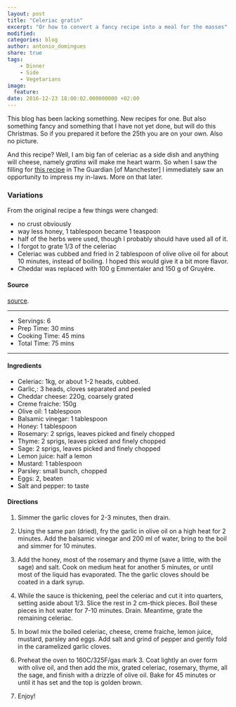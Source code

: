 ```yaml
---
layout: post
title: "Celeriac gratin"
excerpt: "Or how to convert a fancy recipe into a meal for the masses"
modified:
categories: blog
author: antonio_domingues
share: true
tags:
    - Dinner
    - Side
    - Vegetarians
image:
  feature:
date: 2016-12-23 18:00:02.000000000 +02:00
---
```


This blog has been lacking something. New recipes for one. But also something fancy and something that I have not yet done, but will do this Christmas. So if you prepared it before the 25th you are on your own. Also no picture.

And this recipe? Well, I am big fan of celeriac as a side dish and anything will cheese, namely _gratins_ will make me heart warm. So when I saw the filling for [this recipe](https://www.theguardian.com/lifeandstyle/2016/dec/12/vegetarian-christmas-lunch-anna-jones-modern-cook) in The Guardian [of Manchester] I immediately saw an opportunity to impress my in-laws. More on that later. 


### Variations

From the original recipe a few things were changed:
- no crust obviously
- way less honey, 1 tablespoon became 1 teaspoon
- half of the herbs were used, though I probably should have used all of it.
- I forgot to grate 1/3 of the celeriac
- Celeriac was cubbed and fried in 2 tablespoon of olive olive oil for about 10 minutes, instead of boiling. I hoped this would give it a bit more flavor.
- Cheddar was replaced with 100 g Emmentaler and 150 g of Gruyére.


#### Source

[source](https://www.theguardian.com/lifeandstyle/2016/dec/12/vegetarian-christmas-lunch-anna-jones-modern-cook).


---
* Servings: 6
* Prep Time:  30 mins
* Cooking Time:  45 mins
* Total Time:  75 mins

---


#### Ingredients

* Celeriac: 1kg, or about 1-2 heads, cubbed.
* Garlic,: 3 heads, cloves separated and peeled
* Cheddar cheese: 220g, coarsely grated
* Creme fraiche: 150g
* Olive oil: 1 tablespoon
* Balsamic vinegar: 1 tablespoon
* Honey: 1 tablespoon
* Rosemary: 2 sprigs, leaves picked and finely chopped
* Thyme: 2 sprigs, leaves picked and finely chopped
* Sage: 2 sprigs, leaves picked and finely chopped
* Lemon juice: half a lemon
* Mustard: 1 tablespoon 
* Parsley: small bunch, chopped
* Eggs: 2, beaten
* Salt and pepper: to taste


#### Directions

1. Simmer the garlic cloves for 2-3 minutes, then drain.

2. Using the same pan (dried), fry the garlic in olive oil on a high heat for 2 minutes. Add the balsamic vinegar and 200 ml of water, bring to the boil and simmer for 10 minutes.

3. Add the honey, most of the rosemary and thyme (save a little, with the sage) and salt. Cook on medium heat for another 5 minutes, or until most of the liquid has evaporated. The the garlic cloves should be coated in a dark syrup.

4. While the sauce is thickening, peel the celeriac and cut it into quarters, setting aside about 1/3. Slice the rest in 2 cm-thick pieces. Boil these pieces in hot water for 7-10 minutes. Drain. Meantime, grate the remaining celeriac.

5. In bowl mix the boiled celeriac, cheese, creme fraiche, lemon juice, mustard, parsley and eggs. Add salt and grind of pepper and gently fold in the caramelized garlic cloves.

6. Preheat the oven to 160C/325F/gas mark 3. Coat lightly an over form with olive oil, and then add the mix, grated celeriac, rosemary, thyme, all the sage, and finish with a drizzle of olive oil. Bake for 45 minutes or until it has set and the top is golden brown.

7. Enjoy!
